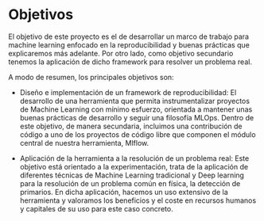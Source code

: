 # Objetivos


El objetivo de este proyecto es el de desarrollar un marco de trabajo para machine learning enfocado
en la reproducibilidad y buenas prácticas que explicaremos más adelante. Por otro lado, como objetivo
secundario tenemos la aplicación de dicho framework para resolver un problema real.


A modo de resumen, los principales objetivos son:

- Diseño e implementación de un framework de reproducibilidad: El desarrollo de una herramienta 
que permita instrumentalizar proyectos de Machine Learning con mínimo esfuerzo, orientada a mantener unas buenas
prácticas de desarrollo y seguir una filosofía MLOps. Dentro de este objetivo, de manera secundaria, incluimos
una contribución de código a uno de los proyectos de código libre que componen el módulo central de nuestra
herramienta, Mlflow.

- Aplicación de la herramienta a la resolución de un problema real: Este objetivo está orientado a la
experimentación, trata de la aplicación de diferentes técnicas de Machine Learning tradicional y Deep learning
para la resolución de un problema común en física, la detección de primarios. En dicha aplicación, hacemos un
uso extensivo de la herramienta y valoramos los beneficios y el coste en recursos humanos y capitales de su uso
para este caso concreto.
